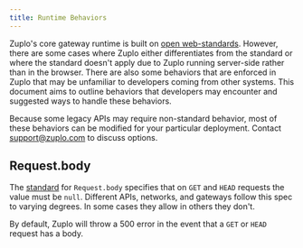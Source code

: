 ```yaml
---
title: Runtime Behaviors
---
```


Zuplo's core gateway runtime is built on [open web-standards](./web-standard-apis.md). However, there are some cases where Zuplo either differentiates from the standard or where the standard doesn't apply due to Zuplo running server-side rather than in the browser. There are also some behaviors that are enforced in Zuplo that may be unfamiliar to developers coming from other systems. This document aims to outline behaviors that developers may encounter and suggested ways to handle these behaviors.

Because some legacy APIs may require non-standard behavior, most of these behaviors can be modified for your particular deployment. Contact support@zuplo.com to discuss options.

## Request.body

The [standard](https://developer.mozilla.org/en-US/docs/Web/API/Request/body) for `Request.body` specifies that on `GET` and `HEAD` requests the value must be `null`. Different APIs, networks, and gateways follow this spec to varying degrees. In some cases they allow in others they don't.

By default, Zuplo will throw a 500 error in the event that a `GET` or `HEAD` request has a body.
